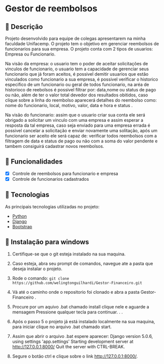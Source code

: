 # Gestor de reembolsos 

## 📝 Descrição
Projeto desenvolvido para equipe de colegas apresentarem na minha faculdade Unifacemp.
O projeto tem o objetivo em gerenciar reembolsos de funcionarios para sua empresa. O projeto conta com 2 tipos de usuarios: Empresa ou Funcionario.

Na visão da empresa: o usuario tem o poder de aceitar solicitações de vinculos de funcionario, o usuario tem a capacidade de gerenciar seus funcionario que já foram aceitos, é possivel demitir usuarios que estão vinculados como funcionario a sua empresa, é possivel verificar o historico especifico de um funcionario ou geral de todos funcionario, na aréa de historioco de reebolsos é possivel filtrar por: data,nome ou status de pago ou não, além de ter o valor total devedor dos resultados obitidos, caso clique sobre a linha do reembolso aparecerá detalhes do reembolso como: nome do funcionario, local, motivo, valor, data e hora e status .

Na visão do funcionario: assim que o usuario criar sua conta ele será obrigado a solicitar um vinculo com uma empresa e assim esperar a resposta da tal empresa, caso seja enviado para uma empresa errada é possivel cancelar a solicitação e enviar novamente uma solitação, após um funcionario ser aceito ele será capaz de: verificar todos reembolsos com a filtragem de data e status de pago ou não com a soma do valor pendente e tambem consiguirá cadastrar novos reembolsos.

## 🎯 Funcionalidades
- [x] Controle de reembolsos para funcionario e empresa
- [x] Controle de funcionarios cadastrados

## 🚀 Tecnologias
As principais tecnologias utilizadas no projeto:
- [Python](https://docs.python.org/3/)
- [Django](https://docs.djangoproject.com/en/5.1/)
- [Bootstrap](https://getbootstrap.com/docs/5.0/getting-started/introduction/)

## 💾 Instalação para windows

1. Certifique-se que o git esteja instalado na sua maquina.
2. Caso esteja, abra seu prompt de comandos, navegue ate a pasta que deseja instalar o projeto.
3. Rode o comando: ```git clone https://github.com/welingtonguilhardi/Gestor-Financeiro.git```
4. Vá até o caminho onde o repositorio foi clonado e abra a pasta Gestor-Financeiro .
5. Procure por um aquivo .bat chamado install clique nele e aguarde a mensagem Pressione qualquer tecla para continuar. . .
6. Após o passo 5 o projeto já está instalado localmente na sua maquina, para iniciar clique no arquivo .bat chamado start.
7. Assim que abrir o arquivo .bat espere aparecer:
  Django version 5.0.6, using settings 'app.settings'
  Starting development server at http://127.0.0.1:8000/
  Quit the server with CTRL-BREAK.

8. Segure o botão ctrl e clique sobre o link http://127.0.0.1:8000/.
